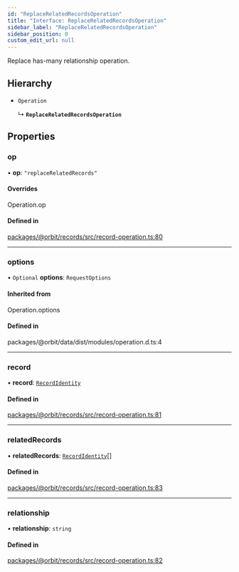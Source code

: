 ```yaml
---
id: "ReplaceRelatedRecordsOperation"
title: "Interface: ReplaceRelatedRecordsOperation"
sidebar_label: "ReplaceRelatedRecordsOperation"
sidebar_position: 0
custom_edit_url: null
---
```


Replace has-many relationship operation.

## Hierarchy

- `Operation`

  ↳ **`ReplaceRelatedRecordsOperation`**

## Properties

### op

• **op**: ``"replaceRelatedRecords"``

#### Overrides

Operation.op

#### Defined in

[packages/@orbit/records/src/record-operation.ts:80](https://github.com/orbitjs/orbit/blob/6e0cbd41/packages/@orbit/records/src/record-operation.ts#L80)

___

### options

• `Optional` **options**: `RequestOptions`

#### Inherited from

Operation.options

#### Defined in

packages/@orbit/data/dist/modules/operation.d.ts:4

___

### record

• **record**: [`RecordIdentity`](RecordIdentity.md)

#### Defined in

[packages/@orbit/records/src/record-operation.ts:81](https://github.com/orbitjs/orbit/blob/6e0cbd41/packages/@orbit/records/src/record-operation.ts#L81)

___

### relatedRecords

• **relatedRecords**: [`RecordIdentity`](RecordIdentity.md)[]

#### Defined in

[packages/@orbit/records/src/record-operation.ts:83](https://github.com/orbitjs/orbit/blob/6e0cbd41/packages/@orbit/records/src/record-operation.ts#L83)

___

### relationship

• **relationship**: `string`

#### Defined in

[packages/@orbit/records/src/record-operation.ts:82](https://github.com/orbitjs/orbit/blob/6e0cbd41/packages/@orbit/records/src/record-operation.ts#L82)
